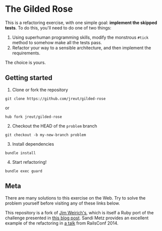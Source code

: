 # The Gilded Rose

This is a refactoring exercise, with one simple goal: **implement the skipped tests**. To do this, you'll need to do one of two things:

1. Using superhuman programming skills, modify the monstrous `#tick` method to somehow make all the tests pass.
2. Refactor your way to a sensible architecture, and then implement the requirements.

The choice is yours.

## Getting started

1. Clone or fork the repository

```
git clone https://github.com/jreut/gilded-rose
```
or

```
hub fork jreut/gilded-rose
```

2. Checkout the HEAD of the `problem` branch

```
git checkout -b my-new-branch problem
```

3. Install dependencies

```
bundle install
```

4. Start refactoring!

```
bundle exec guard
```

## Meta

There are many solutions to this exercise on the Web. Try to solve the problem yourself before visiting any of these links below.

This repository is a fork of [Jim Weirich's](https://github.com/jimweirich/gilded_rose_kata), which is itself a Ruby port of the challenge presented in [this blog post](http://iamnotmyself.com/2011/02/13/refactor-this-the-gilded-rose-kata/). Sandi Metz provides an excellent example of the refactoring in [a talk](https://youtu.be/8bZh5LMaSmE) from RailsConf 2014.
